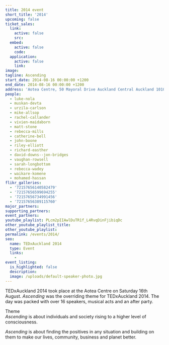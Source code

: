 ```yaml
---
title: 2014 event
short_title: '2014'
upcoming: false
ticket_sales:
  link:
    active: false
    src:
  embed:
    active: false
    code:
  application:
    active: false
    link:
image:
tagline: Ascending
start_date: 2014-08-16 00:00:00 +1200
end_date: 2014-08-16 00:00:00 +1200
address: 'Aotea Centre, 50 Mayoral Drive Auckland Central Auckland 1010'
people:
  - luke-nola
  - muskan-devta
  - urzila-carlson
  - mike-allsop
  - rachel-callander
  - vivien-maidaborn
  - matt-stone
  - rebecca-mills
  - catherine-bell
  - john-boone
  - riley-elliott
  - richard-easther
  - david-downs--jon-bridges
  - vaughan-rowsell
  - sarah-longbottom
  - rebecca-wadey
  - waikare-komene
  - mohamed-hassan
flikr_galleries:
  - '72157656140582479'
  - '72157656599694255'
  - '72157656734991456'
  - '72157656389115760'
major_partners:
supporting_partners:
event_partners:
youtube_playlist: PLcm2pIIAwlDuTR1f_L4RvqDinFjibiqDc
other_youtube_playlist_title:
other_youtube_playlist:
permalink: /events/2014/
seo:
  name: TEDxAuckland 2014
  type: Event
  links:
    -
event_listing:
  is_highlighted: false
  description:
  image: /uploads/default-speaker-photo.jpg
---
```


TEDxAuckland 2014 took place at the Aotea Centre on Saturday 16th August. *Ascending* was the overriding theme for TEDxAuckland 2014. The day was packed with over 16 speakers, musical acts and an after party.

Theme<br>*Ascending* is about individuals and society rising to a higher level of consciousness.

*Ascending* is about finding the positives in any situation and building on them to make our lives, community, business and planet better.